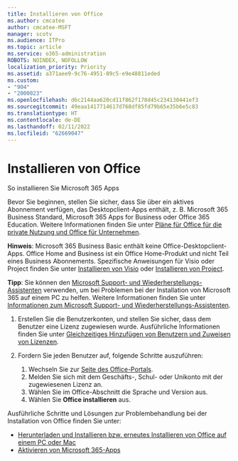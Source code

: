 ```yaml
---
title: Installieren von Office
ms.author: cmcatee
author: cmcatee-MSFT
manager: scotv
ms.audience: ITPro
ms.topic: article
ms.service: o365-administration
ROBOTS: NOINDEX, NOFOLLOW
localization_priority: Priority
ms.assetid: a371aee9-9c76-4951-89c5-e9e48811eded
ms.custom:
- "904"
- "2000023"
ms.openlocfilehash: d6c2144aa620cd11f862f178d45c234130441ef3
ms.sourcegitcommit: 49eaa1417714617d768df85fd79b65e35b6e5c83
ms.translationtype: HT
ms.contentlocale: de-DE
ms.lasthandoff: 02/11/2022
ms.locfileid: "62669047"
---
```

# <a name="how-to-install-office"></a>Installieren von Office

So installieren Sie Microsoft 365 Apps

Bevor Sie beginnen, stellen Sie sicher, dass Sie über ein aktives Abonnement verfügen, das Desktopclient-Apps enthält, z. B. Microsoft 365 Business Standard, Microsoft 365 Apps for Business oder Office 365 Education. Weitere Informationen finden Sie unter [Pläne für Office für die private Nutzung und Office für Unternehmen](https://support.microsoft.com/office/office-for-home-and-office-for-business-plans-28cbc8cf-1332-4f04-9123-9b660abb629e).

**Hinweis**: Microsoft 365 Business Basic enthält keine Office-Desktopclient-Apps. Office Home and Business ist ein Office Home-Produkt und nicht Teil eines Business Abonnements. Spezifische Anweisungen für Visio oder Project finden Sie unter [Installieren von Visio](https://support.microsoft.com/office/install-visio-or-access-visio-for-the-web-f98f21e3-aa02-4827-9167-ddab5b025710?wt.mc_id=alchemy_clientdia) oder [Installieren von Project](https://support.microsoft.com/office/install-project-7059249b-d9fe-4d61-ab96-5c5bf435f281?wt.mc_id=alchemy_clientdia).

**Tipp**: Sie können den [Microsoft Support- und Wiederherstellungs-Assistenten](https://aka.ms/SaRA_OfficeSetup) verwenden, um bei Problemen bei der Installation von Microsoft 365 auf einem PC zu helfen. Weitere Informationen finden Sie unter [Informationen zum Microsoft Support- und Wiederherstellungs-Assistenten](https://support.microsoft.com/office/about-the-microsoft-support-and-recovery-assistant-e90bb691-c2a7-4697-a94f-88836856c72f).

1. Erstellen Sie die Benutzerkonten, und stellen Sie sicher, dass dem Benutzer eine Lizenz zugewiesen wurde. Ausführliche Informationen finden Sie unter [Gleichzeitiges Hinzufügen von Benutzern und Zuweisen von Lizenzen](https://docs.microsoft.com/microsoft-365/admin/add-users/add-users).

2. Fordern Sie jeden Benutzer auf, folgende Schritte auszuführen:
    1. Wechseln Sie zur [Seite des Office-Portals](https://portal.office.com/OLS/MySoftware.aspx).
    1. Melden Sie sich mit dem Geschäfts-, Schul- oder Unikonto mit der zugewiesenen Lizenz an.
    1. Wählen Sie im Office-Abschnitt die Sprache und Version aus.
    1. Wählen Sie **Office installieren** aus.

Ausführliche Schritte und Lösungen zur Problembehandlung bei der Installation von Office finden Sie unter:

- [Herunterladen und Installieren bzw. erneutes Installieren von Office auf einem PC oder Mac](https://support.office.com/article/4414eaaf-0478-48be-9c42-23adc4716658?wt.mc_id=Alchemy_ClientDIA)
- [Aktivieren von Microsoft 365-Apps](https://docs.microsoft.com/alchemyinsights/activating-office-apps)